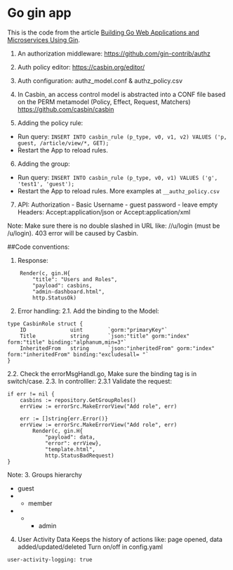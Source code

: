 # Go gin app

This is the code from the article [Building Go Web Applications and Microservices Using Gin](https://semaphoreci.com/community/tutorials/building-go-web-applications-and-microservices-using-gin).


1. An authorization middleware: https://github.com/gin-contrib/authz
2. Auth policy editor: https://casbin.org/editor/
3. Auth configuration: authz_model.conf & authz_policy.csv
4. In Casbin, an access control model is abstracted into a CONF file based on the PERM metamodel (Policy, Effect, Request, Matchers) https://github.com/casbin/casbin

5. Adding the policy rule:
- Run query: ```INSERT INTO casbin_rule (p_type, v0, v1, v2) VALUES ('p, guest, /article/view/*, GET);```
- Restart the App to reload rules.
6. Adding the group:
- Run query: ```INSERT INTO casbin_rule (p_type, v0, v1) VALUES ('g', 'test1', 'guest');```
- Restart the App to reload rules. More examples at ``__authz_policy.csv``

7. API:
Authorization - Basic
Username - guest
password - leave empty
Headers:
	Accept:application/json
or
	Accept:application/xml

Note: Make sure there is no double slashed in URL like: //u/login (must be /u/login). 403 error will be caused by Casbin.

##Code conventions:

1. Response:
```
	Render(c, gin.H{
		"title": "Users and Roles",
		"payload": casbins,
		"admin-dashboard.html",
		http.StatusOk)
```
2. Error handling:
2.1. Add the binding to the Model:
```
type CasbinRole struct {
	ID     			uint   		`gorm:"primaryKey"`
	Title  			string 		`json:"title" gorm:"index" form:"title" binding:"alphanum,min=3"`
	InheritedFrom 	string		`json:"inheritedFrom" gorm:"index" form:"inheritedFrom" binding:"excludesall= "`
}
```
2.2. Check the errorMsgHandl.go, Make sure the binding tag is in switch/case.
2.3. In controlller:
2.3.1 Validate the request:
```
if err != nil {
	casbins := repository.GetGroupRoles()
	errView := errorSrc.MakeErrorView("Add role", err)

	err := []string{err.Error()}
	errView := errorSrc.MakeErrorView("Add role", err)
		Render(c, gin.H{
			"payload": data,
			"error": errView},
			"template.html",
			http.StatusBadRequest)
}			
```
Note: 
3. Groups hierarchy
- guest
- - member
- - - admin

4. User Activity Data
Keeps the history of actions like: page opened, data added/updated/deleted
Turn on/off in config.yaml
```
user-activity-logging: true
```